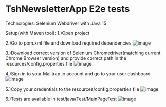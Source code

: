 # TshNewsletterApp E2e tests
Technologies:
Selenium Webdriver with Java 15

Setup(with Maven tool):
1.)Open project

2.)Go to pom.xml file and download required dependencies
![image](https://user-images.githubusercontent.com/26879282/126209778-c3d44937-f7f5-4625-adac-b494793be1ab.png)

3.)Download correct version of Selenium Chromedriver(matching current Chrome Browser version) and provide correct path in the resources/config.properties file
![image](https://user-images.githubusercontent.com/26879282/126209656-08222a94-861f-4aad-afab-b2884809ab2b.png)

4.)Sign in to your Mailtrap.io account and go to your user dashboard
![image](https://user-images.githubusercontent.com/26879282/126209455-849e59af-3cd2-4fe6-b7d1-4da0933a5204.png)

5.)Copy your credentials to the resources/config.properties file
![image](https://user-images.githubusercontent.com/26879282/126210076-010b7f42-8ff8-4c41-8de9-ad0996a07756.png)

6.)Tests are available in test/java/Test/MainPageTest 
![image](https://user-images.githubusercontent.com/26879282/126216335-99041965-b124-404e-89b0-b63beaa2696b.png)
